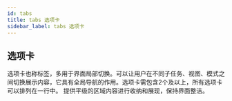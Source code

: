 ```yaml
---
id: tabs
title: tabs 选项卡
sidebar_label: tabs 选项卡
---
```



##  选项卡

选项卡也称标签，多用于界面局部切换。可以让用户在不同子任务、视图、模式之间切换展示内容，它具有全局导航的作用。选项卡需包含2个及以上，所有选项卡可以排列在一行中。 提供平级的区域内容进行收纳和展现，保持界面整洁。
